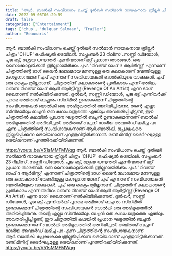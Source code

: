 ```yaml
---
title: "ആർ. ബാൽകി സംവിധാനം ചെയ്ത് ദുൽഖർ സൽമാൻ നായകനായ ത്രില്ലർ ചിത്രം 'CHUP' ഒഫീഷ്യൽ ട്രെയിലർ"
date: 2022-09-05T06:29:59
draft: false
categories: ["Entertainment"]
tags: ['chup', 'dulquar Salmaan', 'Trailer']
author: "Beaumaris"
---
```


ആർ. ബാൽകി സംവിധാനം ചെയ്ത് ദുൽഖർ സൽമാൻ നായകനായ ത്രില്ലർ ചിത്രം 'CHUP' ഒഫീഷ്യൽ ട്രെയിലർ. സപ്തംബർ 23 റിലീസ് .സണ്ണി ഡിയോൾ, പൂജ ഭട്ട്, ശ്രേയ ധന്വന്തരി എന്നിവരാണ് മറ്റ് പ്രധാന താരങ്ങൾ. ഒരു സൈക്കോളജിക്കൽ ത്രില്ലറായിരിക്കും ചുപ്. 'റിവഞ്ച് ഓഫ് ദ ആർടിസ്റ്റ്' എന്നാണ് ചിത്രത്തിന്റെ ടാ​ഗ് ലൈൻ.ലോലമായ മനസുള്ള ഒരു കലാകാരന് വേണ്ടിയുള്ള മം​ഗള​ഗാനമാണ് ചുപ് എന്നാണ് സംവിധായകൻ ബാൽകിയുടെ വാക്കുകൾ. ചുപ് ഒരു ക്രൈം ത്രില്ലറാണ്.  ചിത്രത്തിന് കലാകാരന്റെ പ്രതികാരം എന്ന് അർഥം വരുന്ന റിവഞ്ച് ഓഫ് ആൻ ആർട്ടിസ്റ്റ് (Revenge Of An Artist) എന്ന ടാഗ് ലൈനാണ് നൽകിയിരിക്കുന്നത്. ദുൽഖർ, സണ്ണി ഡിയോൾ, പൂജ ഭട്ട് എന്നിവർക്ക് പുറമെ അമിതാഭ് ബച്ചനും സിനിമിൽ ഉണ്ടാകുമെന്ന് ചിത്രത്തിന്റെ സംവിധായകൻ ബാൽകി ഒരു അഭിമുഖത്തിൽ അറിയിച്ചിരുന്നു. തന്റെ എല്ലാ സിനിമയിലും ബച്ചൻ ഒരു കഥാപാത്രത്തെ എങ്കിലും അവതരിപ്പിച്ചിട്ടുണ്ട്, ഈ ചിത്രത്തിൽ കഥയിൽ പ്രധാന ഘട്ടത്തിൽ ബച്ചൻ ഉണ്ടാകുമെന്നാണ് ബാൽകി അഭിമുഖത്തിൽ അറിയിച്ചത്. അമിതാഭ് ബച്ചന് ദേശീയ അവാർഡ് ലഭിച്ച പാ എന്ന ചിത്രത്തിന്റെ സംവിധായകനാണ് ആർ.ബാൽകി. പ്രേക്ഷകരെ ത്രില്ലടിപ്പിക്കുന്ന ട്രെയിലറാണ് പുറത്തുവിട്ടിരിക്കുന്നത്. രണ്ട് മിനിറ്റ് ദൈർഘ്യമുള്ള ട്രെയിലറാണ് പുറത്തിറക്കിയിരിക്കുന്നത്.

https://youtu.be/V51sMMFMWqg
ആർ. ബാൽകി സംവിധാനം ചെയ്ത് ദുൽഖർ സൽമാൻ നായകനായ ത്രില്ലർ ചിത്രം 'CHUP' ഒഫീഷ്യൽ ട്രെയിലർ. സപ്തംബർ 23 റിലീസ് .സണ്ണി ഡിയോൾ, പൂജ ഭട്ട്, ശ്രേയ ധന്വന്തരി എന്നിവരാണ് മറ്റ് പ്രധാന താരങ്ങൾ. ഒരു സൈക്കോളജിക്കൽ ത്രില്ലറായിരിക്കും ചുപ്. 'റിവഞ്ച് ഓഫ് ദ ആർടിസ്റ്റ്' എന്നാണ് ചിത്രത്തിന്റെ ടാ​ഗ് ലൈൻ.ലോലമായ മനസുള്ള ഒരു കലാകാരന് വേണ്ടിയുള്ള മം​ഗള​ഗാനമാണ് ചുപ് എന്നാണ് സംവിധായകൻ ബാൽകിയുടെ വാക്കുകൾ. ചുപ് ഒരു ക്രൈം ത്രില്ലറാണ്. ചിത്രത്തിന് കലാകാരന്റെ പ്രതികാരം എന്ന് അർഥം വരുന്ന റിവഞ്ച് ഓഫ് ആൻ ആർട്ടിസ്റ്റ് (Revenge Of An Artist) എന്ന ടാഗ് ലൈനാണ് നൽകിയിരിക്കുന്നത്. ദുൽഖർ, സണ്ണി ഡിയോൾ, പൂജ ഭട്ട് എന്നിവർക്ക് പുറമെ അമിതാഭ് ബച്ചനും സിനിമിൽ ഉണ്ടാകുമെന്ന് ചിത്രത്തിന്റെ സംവിധായകൻ ബാൽകി ഒരു അഭിമുഖത്തിൽ അറിയിച്ചിരുന്നു. തന്റെ എല്ലാ സിനിമയിലും ബച്ചൻ ഒരു കഥാപാത്രത്തെ എങ്കിലും അവതരിപ്പിച്ചിട്ടുണ്ട്, ഈ ചിത്രത്തിൽ കഥയിൽ പ്രധാന ഘട്ടത്തിൽ ബച്ചൻ ഉണ്ടാകുമെന്നാണ് ബാൽകി അഭിമുഖത്തിൽ അറിയിച്ചത്. അമിതാഭ് ബച്ചന് ദേശീയ അവാർഡ് ലഭിച്ച പാ എന്ന ചിത്രത്തിന്റെ സംവിധായകനാണ് ആർ.ബാൽകി. പ്രേക്ഷകരെ ത്രില്ലടിപ്പിക്കുന്ന ട്രെയിലറാണ് പുറത്തുവിട്ടിരിക്കുന്നത്. രണ്ട് മിനിറ്റ് ദൈർഘ്യമുള്ള ട്രെയിലറാണ് പുറത്തിറക്കിയിരിക്കുന്നത്. https://youtu.be/V51sMMFMWqg
